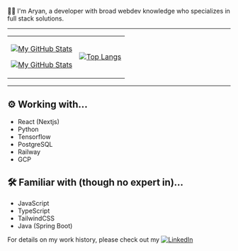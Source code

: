 👋🏻 I'm Aryan,
a developer with broad webdev knowledge who specializes in full stack solutions.

---

<table align="center"><tr><td align="center">

[![My GitHub Stats](https://github-readme-stats-one-bice.vercel.app/api?username=ary4nsinha&show_icons=true&theme=dark&role=OWNER,ORGANIZATION_MEMBER,COLLABORATOR&include_all_commits=true&count_private=true)](https://github.com/anuraghazra/github-readme-stats#gh-dark-mode-only)

[![My GitHub Stats](https://github-readme-stats-one-bice.vercel.app/api?username=ary4nsinha&show_icons=true&theme=default&role=OWNER,ORGANIZATION_MEMBER,COLLABORATOR&include_all_commits=true&count_private=true)](https://github.com/anuraghazra/github-readme-stats#gh-light-mode-only)

</td>
<td align="center">

[![Top Langs](https://github-readme-stats.vercel.app/api/top-langs/?username=ary4nsinha&layout=compact)](https://github.com/anuraghazra/github-readme-stats)

</td></tr></table>

---

## ⚙ Working with...
- React (Nextjs)
- Python
- Tensorflow
- PostgreSQL
- Railway
- GCP 

## 🛠 Familiar with (though no expert in)...

- JavaScript
- TypeScript
- TailwindCSS
- Java (Spring Boot)

For details on my work history,
please check out my [![LinkedIn](https://img.shields.io/badge/LinkedIn-Profile-blue?logo=linkedin)](https://www.linkedin.com/in/aryannsinha/)
